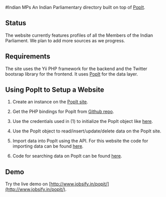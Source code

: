 #Indian MPs
An Indian Parliamentary directory built on top of [PopIt](https://github.com/mysociety/popit).

## Status

The website currently features profiles of all the Members of the Indian Parliament. We  plan to add more sources as we progress. 

## Requirements

The site uses the Yii PHP framework for the backend and the Twitter bootsrap library for the frontend. It uses [PopIt](https://github.com/mysociety/popit) for the data layer.

## Using PopIt to Setup a Website

1. Create an instance on the [PopIt site](http://popit.mysociety.org/instances/new).

2. Get the PHP bindings for PopIt from [Github repo](https://github.com/mysociety/popit-php).

3. Use the credentials used in (1) to initialize the PopIt object like [here](https://github.com/chetan1/PopIt-PHP-Website/blob/master/protected/components/PopIt/prs.php#L7).

4. Use the PopIt object to read/insert/update/delete data on the PopIt site.

5. Import data into PopIt using the API. For this website the code for importing data can be found [here](https://github.com/chetan1/PopIt-PHP-Website/blob/master/protected/components/PopIt/prs.php).

6. Code for searching data on PopIt can be found [here](https://github.com/chetan1/PopIt-PHP-Website/blob/master/protected/components/PopIt/prs.php#L59).

## Demo

Try the live demo on [http://www.jobsify.in/popit/](http://www.jobsify.in/popit/).
